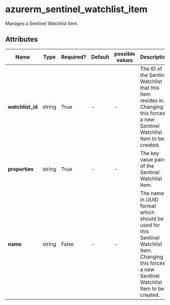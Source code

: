 # azurerm_sentinel_watchlist_item

Manages a Sentinel Watchlist Item.

## Attributes

| Name | Type | Required? | Default  | possible values | Description |
| ---- | ---- | --------- | -------- | ----------- | ----------- |
| **watchlist_id** | string | True | -  |  -  | The ID of the Sentinel Watchlist that this Item resides in. Changing this forces a new Sentinel Watchlist Item to be created. | 
| **properties** | string | True | -  |  -  | The key value pairs of the Sentinel Watchlist Item. | 
| **name** | string | False | -  |  -  | The name in UUID format which should be used for this Sentinel Watchlist Item. Changing this forces a new Sentinel Watchlist Item to be created. | 


